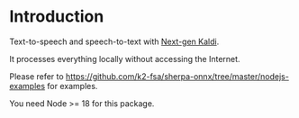 # Introduction

Text-to-speech and speech-to-text with [Next-gen Kaldi](https://github.com/k2-fsa/).

It processes everything locally without accessing the Internet.

Please refer to
https://github.com/k2-fsa/sherpa-onnx/tree/master/nodejs-examples
for examples.

You need Node >= 18 for this package.
